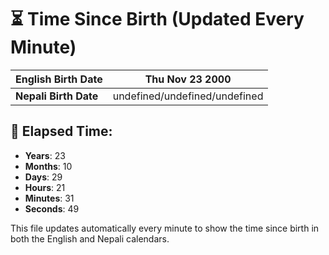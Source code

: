# ⏳ Time Since Birth (Updated Every Minute)

| **English Birth Date** | Thu Nov 23 2000 |
|------------------------|-------------------------------------|
| **Nepali Birth Date**  | undefined/undefined/undefined                  |

## 📅 Elapsed Time:

- **Years**: 23
- **Months**: 10
- **Days**: 29
- **Hours**: 21
- **Minutes**: 31
- **Seconds**: 49

This file updates automatically every minute to show the time since birth in both the English and Nepali calendars.